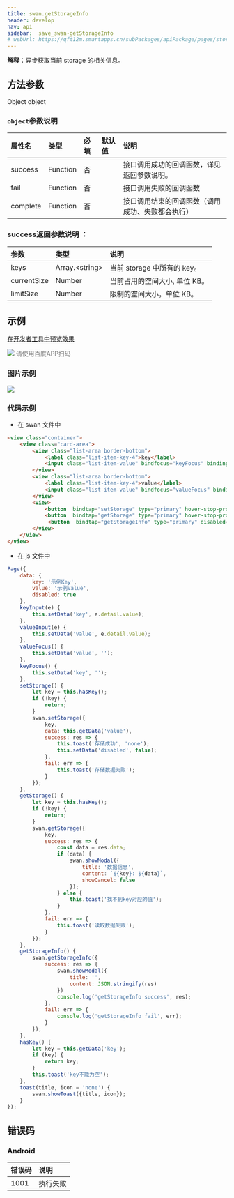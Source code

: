 ```yaml
---
title: swan.getStorageInfo
header: develop
nav: api
sidebar:  save_swan-getStorageInfo
# webUrl: https://qft12m.smartapps.cn/subPackages/apiPackage/pages/storage/storage
---
```



 


**解释**：异步获取当前 storage 的相关信息。

 
## 方法参数

Object object

### `object`参数说明 

|属性名 |类型  |必填 | 默认值 |说明|
|:---- |:---- |:---- |:----|:----|
|success |Function |   否  | | 接口调用成功的回调函数，详见返回参数说明。|
|fail  |  Function  |  否  | | 接口调用失败的回调函数|
|complete |   Function |   否 | |   接口调用结束的回调函数（调用成功、失败都会执行）|


### success返回参数说明 ：

|参数 | 类型 | 说明|
|:---- | :---- | :---- | 
|keys  |  Array.&lt;string&gt; |   当前 storage 中所有的 key。|
|currentSize | Number | 当前占用的空间大小, 单位 KB。|
|limitSize |  Number |  限制的空间大小，单位 KB。|  

## 示例

<a href="swanide://fragment/eec686606577d1cd002b300acd3e88681573633461847" title="在开发者工具中预览效果" target="_self">在开发者工具中预览效果</a>

<div class='scan-code-container'>
    <img src="https://b.bdstatic.com/miniapp/assets/images/doc_demo/fragment_getStorageInfo.png" class="demo-qrcode-image" />
    <font color=#777 12px>请使用百度APP扫码</font>
</div>

### 图片示例 
 
<div class="m-doc-custom-examples">
    <div class="m-doc-custom-examples-correct">
        <img src="https://b.bdstatic.com/miniapp/images/getStorageInfo.gif">
    </div>
    <div class="m-doc-custom-examples-correct">
        <img src=" ">
    </div>
    <div class="m-doc-custom-examples-correct">
        <img src=" ">
    </div>     
</div>
 

### 代码示例 



* 在 swan 文件中

```html
<view class="container">
    <view class="card-area">
        <view class="list-area border-bottom">
            <label class="list-item-key-4">key</label>
            <input class="list-item-value" bindfocus="keyFocus" bindinput="keyInput" type="text" value="{{key}}" placeholder="请输入key"/>
        </view>
        <view class="list-area border-bottom">
            <label class="list-item-key-4">value</label>
            <input class="list-item-value" bindfocus="valueFocus" bindinput="valueInput" type="text" value="{{value}}" placeholder="请输入value"/>
        </view>
        <view>
            <button  bindtap="setStorage" type="primary" hover-stop-propagation="true">存储数据</button>
            <button  bindtap="getStorage" type="primary" hover-stop-propagation="true" disabled="{{disabled}}">读取数据</button>
             <button  bindtap="getStorageInfo" type="primary" disabled="{{disabled}}">获取存储数据信息</button>
        </view>
    </view>
</view>
```

* 在 js 文件中

```js
Page({
    data: {
        key: '示例Key',
        value: '示例Value',
        disabled: true
    },
    keyInput(e) {
        this.setData('key', e.detail.value);
    },
    valueInput(e) {
        this.setData('value', e.detail.value);
    },
    valueFocus() {
        this.setData('value', '');
    },
    keyFocus() {
        this.setData('key', '');
    },
    setStorage() {
        let key = this.hasKey();
        if (!key) {
            return;
        }
        swan.setStorage({
            key,
            data: this.getData('value'),
            success: res => {
                this.toast('存储成功', 'none');
                this.setData('disabled', false);
            },
            fail: err => {
                this.toast('存储数据失败');
            }
        });
    },
    getStorage() {
        let key = this.hasKey();
        if (!key) {
            return;
        }
        swan.getStorage({
            key,
            success: res => {
                const data = res.data;
                if (data) {
                    swan.showModal({
                        title: '数据信息',
                        content: `${key}: ${data}`,
                        showCancel: false
                    });
                } else {
                    this.toast('找不到key对应的值');
                }
            },
            fail: err => {
                this.toast('读取数据失败');
            }
        });
    },
    getStorageInfo() {
        swan.getStorageInfo({
            success: res => {
                swan.showModal({
                    title: '',
                    content: JSON.stringify(res) 
                })
                console.log('getStorageInfo success', res);
            },
            fail: err => {
                console.log('getStorageInfo fail', err);
            }
        });
    },
    hasKey() {
        let key = this.getData('key');
        if (key) {
            return key;
        }
        this.toast('key不能为空');
    },
    toast(title, icon = 'none') {
        swan.showToast({title, icon});
    }
});
```



## 错误码

### Android

|错误码|说明|
|:--|:--|
|1001|执行失败    |
 

